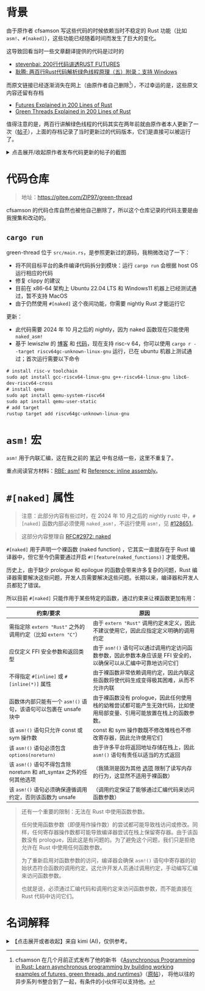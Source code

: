 
# 背景

由于原作者 cfsamson 写这些代码的时候依赖当时不稳定的 Rust 功能（比如
`asm!`、`#[naked]`），这些功能已经随着时间而发生了巨大的变化。

这导致回看当时一些文章翻译提供的代码是过时的
* [stevenbai: 200行代码讲透RUST FUTURES](https://stevenbai.top/rust/futures_explained_in_200_lines_of_rust/)
* [耿腾: 两百行Rust代码解析绿色线程原理（五）附录：支持 Windows](https://zhuanlan.zhihu.com/p/101168659)

而原文链接已经逐渐消失在网上（由原作者自己删除[^1]），不过幸运的是，这些原文内容还留有存档
* [Futures Explained in 200 Lines of Rust](https://web.archive.org/web/20230203001355/https://cfsamson.github.io/books-futures-explained/introduction.html)
* [Green Threads Explained in 200 Lines of Rust](https://web.archive.org/web/20220527113808/https://cfsamson.gitbook.io/green-threads-explained-in-200-lines-of-rust/supporting-windows)

[^1]: cfsamson 在几个月前正式发布了他的新书
《[Asynchronous Programming in Rust: Learn asynchronous programming by building working examples of futures, green threads, and runtimes][cfsamson-book]》（[原帖]），
将他以往的异步系列书整合到了一起，有条件的小伙伴可以支持他。

值得注意的是，两百行讲解绿色线程的代码其实在两年前就由原作者本人更新了一次（[帖子][post-update]），上面的存档记录了当时更新过的代码版本，它们是直接可以被运行了。

<details>

<summary>点击展开/收起原作者发布代码更新的帖子的截图</summary>

![](./img/green-thread-update.png)

</details>

[cfsamson-book]: https://www.amazon.com/Asynchronous-Programming-Rust-asynchronous-programming/dp/1805128132
[原帖]: https://www.reddit.com/r/rust/comments/1amlro1/new_rust_book_asynchronous_programming_in_rust_is/
[post-update]: https://www.reddit.com/r/rust/comments/seb0ex/green_threads_explained_in_200_lines_of_rust/

# 代码仓库

> 地址：<https://gitee.com/ZIP97/green-thread>

cfsamson 的代码仓库自然也被他自己删除了，所以这个仓库记录的代码主要是由我搜集和改动的。

## `cargo run`

green-thread 位于 `src/main.rs`，是参照更新过的源码，我稍微改动了一下：
* 将不同目标平台的条件编译代码拆分到模块：运行 `cargo run` 会根据 host OS 运行相应的代码
* 修复 clippy 的建议
* 目前在 x86-64 架构上 Ubuntu 22.04 LTS 和 Windows11 机器上已经测试通过，暂不支持 MacOS
* 由于仍然使用 `#[naked]` 这个夜间功能，你需要 nightly Rust 才能运行它

更新：
* 此代码需要 2024 年 10 月之后的 nightly，因为 naked 函数现在只能使用 `naked_asm!`
* 基于 lewiszlw 的 [博客][lewiszlw-blog] 和 [代码][lewiszlw-code]，现在支持 risc-v 64，你可以使用
  `cargo r --target riscv64gc-unknown-linux-gnu` 运行，已在 ubuntu 机器上测试通过；首次运行需要以下命令

[lewiszlw-blog]: https://systemxlabs.github.io/blog/green-threads-in-200-lines-of-rust/
[lewiszlw-code]: https://github.com/systemxlabs/green-threads-in-200-lines-of-rust

```shell
# install risc-v toolchain
sudo apt install gcc-riscv64-linux-gnu g++-riscv64-linux-gnu libc6-dev-riscv64-cross
# install qemu
sudo apt install qemu-system-riscv64
sudo apt install qemu-user-static
# add target
rustup target add riscv64gc-unknown-linux-gnu
```


# `asm!` 宏

`asm!` 用于内联汇编，这在我之前的 [笔记](./async-os-rust-futures.md) 中有总结一些，这里不重复了。

重点阅读官方材料：[RBE: asm!] 和 [Reference: inline assembly]。

[RBE: asm!]: https://doc.rust-lang.org/stable/rust-by-example/unsafe/asm.html
[Reference: inline assembly]: https://doc.rust-lang.org/stable/reference/inline-assembly.html

# `#[naked]` 属性

> 注意：此部分内容有些过时，在 2024 年 10 月之后的 nightly rustc 中，`#[naked]` 函数内部必须使用 `naked_asm!`，不运行使用 `asm!`，见 [#128651]。

[#128651]: https://github.com/rust-lang/rust/pull/128651

> 这部分内容整理自 [RFC#2972: naked]

[RFC#2972: naked]: https://github.com/rust-lang/rfcs/blob/master/text/2972-constrained-naked.md

`#[naked]` 用于声明一个裸函数 (naked function) ，它其实一直就存在于 Rust 编译器中，但它至今仍需要通过开启 `#![feature(naked_functions)]` 才能使用。

历史上，由于缺少 prologue 和 epilogue 的函数会带来许多复杂的问题，Rust 编译器需要解决这些问题，开发人员需要解决这些问题。长期以来，编译器和开发人员都犯了错误。

所以目前 `#[naked]` 只能作用于某些特定的函数，通过约束来让裸函数更加有用：


| 约束/要求                                                            | 原因                                                                                                                                                                                                                                  |
|----------------------------------------------------------------------|---------------------------------------------------------------------------------------------------------------------------------------------------------------------------------------------------------------------------------------|
| 需指定除 `extern "Rust"` 之外的调用约定（比如 `extern "C"`）         | 由于 `extern "Rust"` 调用约定未定义，因此不建议使用它，因此应指定定义明确的调用约定                                                                                                                                                   |
| 应仅定义 FFI 安全参数和返回类型                                      | 由于 `asm!()` 语句可以通过调用约定访问函数参数，因此参数本身应该是 FFI 安全的，以确保可以从汇编中可靠地访问它们                                                                                                                       |
| 不得指定 `#[inline]` 或 `#[inline(*)]` 属性                          | 由于裸函数非常依赖调用约定，因此内联这些函数将使代码生成变得极其困难，从而不允许内联                                                                                                                                                  |
| 函数体内部只能有一个 `asm!()` 语句，该语句可以包裹在  unsafe 块中    | 由于裸函数没有 prologue，因此任何使用栈的幼稚尝试都可能产生无效代码，比如使用局部变量、引用可能放置在栈上的函数参数。                                                                                                                 |
| 该 `asm!()` 语句只允许 const 或 sym 操作数                           | const 和 sym 操作数既不修改堆栈也不修改寄存器，因此允许使用它们                                                                                                                                                                       |
| 该 `asm!()` 语句必须包含 `options(noreturn)`                         | 由于许多平台将返回地址存储在栈上，因此 `asm!()` 语句有责任以适当的方式返回                                                                                                                                                            |
| 该 `asm!()` 语句不得包含除 noreturn 和 att_syntax 之外的任何其他选项 |  （我猜测是因为其他 [选项][options] 限制了读写内存的行为，这显然不适用于裸函数）                                                                                                                                                                                                                                     |
| 该 `asm!()` 语句必须确保遵循调用约定，否则该函数为 unsafe            | （调用约定保证了能够通过汇编代码来访问函数参数）                                                                                                                                                                                                                                       |

[options]: https://doc.rust-lang.org/stable/reference/inline-assembly.html#options

> 还有一个重要的限制：无法在 Rust 中使用函数参数。
> 
> 任何使用函数参数（即便用作操作数）的尝试都可能导致栈访问或修改。同样，任何寄存器操作数都可能导致编译器尝试在栈上保留寄存器。由于该函数没有 prologue，因此这是有问题的。为了避免这个问题，我们只是拒绝允许在 Rust 中使用任何函数参数。
> 
> 为了重新启用对函数参数的访问，编译器会确保 `asm!()` 语句中寄存器的初始状态符合函数的调用约定。这允许开发人员通过调用约定，手动编写汇编来访问函数参数。
>
> 也就是说，必须通过汇编代码和调用约定来访问函数参数，而不能直接在 Rust 代码中访问它们。



# 名词解释

<details>

<summary>【点击展开或者收起】来自 kimi (AI)，仅供参考。</summary>

## clobbered registers

在汇编语言编程和计算机体系结构中，"clobbered registers"（被破坏的寄存器）是指那些在函数调用或中断处理过程中，其内容可能会被改变的寄存器。这些寄存器在函数调用之前应该被保存，因为调用者不能假设它们在函数返回后仍然保持原来的值。

在不同的编程环境和调用约定中，哪些寄存器被认为是被破坏的可能会有所不同。以下是一些常见的情况：

1. **函数调用约定**：在许多编程语言和平台中，都有一组调用约定（calling conventions），这些约定定义了哪些寄存器是被破坏的。例如，在C语言中，根据使用的平台和编译器，可能会有一组约定的寄存器，它们在函数调用时可以被自由使用，而不需要保存调用者的原始值。

2. **系统调用**：在进行系统调用时，操作系统可能会使用特定的寄存器来传递参数，这些寄存器的内容在系统调用之后可能会改变。

3. **中断处理**：在中断处理程序中，中断服务例程（ISR）可能会使用或修改一组特定的寄存器，因此在中断处理之前，这些寄存器的原始值需要被保存。

4. **异常和信号处理**：在异常或信号处理程序中，可能会有一组寄存器被用来传递异常或信号的上下文，这些寄存器的内容在处理程序执行期间可能会被改变。

5. **协程和纤程**：在协程或纤程的上下文中，当从一个协程切换到另一个协程时，可能会有一组寄存器需要被保存和恢复，以保持每个协程的状态。

在编写汇编代码时，程序员需要知道哪些寄存器是被破坏的，并确保在函数或中断处理程序的开始和结束时适当地保存和恢复这些寄存器的值。这通常通过将寄存器的值推入堆栈（pushing onto the stack）来完成，在函数或中断处理程序结束前再将它们弹出（popping from the stack）。

## clobber constraints

在汇编语言和低级编程中，特别是在使用内联汇编或与高级语言交互时，"破坏约束"（clobber constraints）是一种特殊的指令，用于指示汇编代码中的哪些寄存器或内存位置可能被汇编代码修改，因此它们的原始值不会被保留。

以下是破坏约束的几个关键点：

1. **寄存器修改**：汇编代码可能会修改（即破坏）一个或多个CPU寄存器的内容。当汇编代码执行完毕后，这些寄存器将不再包含它们原始的值。

2. **内存影响**：除了寄存器，汇编代码还可能修改内存位置。如果汇编代码访问了某个内存地址并改变了它的值，这也被视为破坏。

3. **调用约定**：在函数调用中，特定的寄存器可能被约定用于传递参数或保存返回值。如果这些寄存器在函数调用中被修改，它们就被认为是被破坏的。

4. **编译器优化**：破坏约束对于编译器优化很重要。编译器需要知道哪些值在汇编代码块执行后不能被假设为未改变，以避免潜在的错误。

5. **内联汇编**：在使用内联汇编时，程序员需要明确指出哪些寄存器或内存位置是被破坏的，这样编译器就可以正确地安排寄存器使用和内存访问。

6. **约束指示**：在某些语言的内联汇编语法中，比如 Rust，可以使用特定的语法来指示破坏约束，例如 `lateout("reg")` 表示某个寄存器在汇编代码执行后将被修改。

7. **保护调用者环境**：破坏约束确保汇编代码不会无意中使用或覆盖调用者环境中的重要值，从而保护调用者的环境。

8. **明确性**：明确指出哪些寄存器或内存位置将被破坏，有助于其他程序员理解汇编代码的行为，并在编写调用此汇编代码的高级语言代码时做出适当的安排。

破坏约束是低级编程中的一个重要概念，它帮助确保汇编代码的副作用被正确地理解和管理。

## prologue & epilogue

在汇编语言和系统编程中，"prologue"和"epilogue"是函数或过程的两个关键部分，它们分别对应于函数调用的开始和结束。下面是对这两个术语的详细解释：

1. **Prologue（序言/开始部分）**：
   - 函数的prologue是函数体开始时执行的代码，通常包括以下几个步骤：
     - 保存旧的栈帧基址。在x86架构中，这通常通过将当前栈顶指针`ESP`（或在x86-64中是`RSP`）压入栈来完成。
     - 调整栈指针以分配新的栈帧。这可能涉及到将栈指针减去一定数值来为局部变量腾出空间。
     - 保存寄存器。如果函数需要修改某些寄存器的值，而这些寄存器的原始值需要在函数返回后仍然可用，则需要将这些寄存器的值压入栈中保存。
   - Prologue的目的是为了设置函数的执行环境，包括为局部变量分配空间和保存必要的寄存器状态。

2. **Epilogue（结束部分）**：
   - 函数的epilogue是函数体结束前执行的代码，通常执行以下操作：
     - 恢复寄存器状态。这可能涉及到将之前保存在栈中的寄存器值恢复到它们的原始状态。
     - 恢复栈指针。撤销在prologue中对栈指针所做的调整，以便栈指针指向函数调用前的栈顶。
     - 从栈中弹出返回地址（如果使用了`call`或`ret`指令）。
     - 最后，执行`ret`指令返回到调用者。
   - Epilogue的目的是清理函数的执行环境，确保调用者的环境没有被破坏，并且正确地将控制权返回给调用者。

3. **调用约定**：
   - 函数的prologue和epilogue的实现细节可能会根据使用的调用约定（calling convention）而有所不同。调用约定定义了函数参数如何传递、哪些寄存器是易失的（可能会被破坏），以及哪些是持久的（需要被保存）。

4. **重要性**：
   - 正确编写prologue和epilogue对于确保程序的正确性和性能至关重要。它们确保了函数调用的栈平衡，以及寄存器状态的正确保存和恢复。

5. **汇编语言中的实现**：
   - 在汇编语言中，程序员需要手动编写prologue和epilogue代码。这要求对底层硬件和调用约定有深入的理解。

6. **高级语言中的抽象**：
   - 在大多数高级编程语言中，编译器会自动生成prologue和epilogue代码，从而抽象出这些底层细节，让程序员能够更专注于业务逻辑。

总的来说，prologue和epilogue是函数调用机制中的基础部分，它们确保了函数调用的原子性和调用者与被调用者之间的正确交互。

## naked function

"naked function"（裸函数）是编程中的一个术语，通常用于C和C++等语言，指的是一个不包含任何prologue（序言）和epilogue（尾声）的函数。在这些函数中，编译器不自动插入标准的函数调用开销，如栈帧的建立和销毁、寄存器保存和恢复等。裸函数由程序员完全控制其汇编代码，包括所有的入口和退出序列。

以下是裸函数的一些关键特点：

1. **手动栈管理**：程序员需要手动处理栈的操作，包括但不限于为局部变量分配空间和调整栈指针。

2. **寄存器使用自由**：在裸函数中，程序员可以自由使用任何寄存器，而不必担心编译器会为它们生成保存和恢复的代码。

3. **性能优化**：由于省去了prologue和epilogue的开销，裸函数可以提供更好的性能，特别是在那些执行时间非常短的函数中。

4. **调用约定**：即使函数是裸的，程序员仍需要遵守特定的调用约定，以确保参数和返回值的正确传递。

5. **错误风险**：由于缺少自动的栈帧管理，裸函数增加了出错的风险，比如栈溢出或破坏调用者的栈状态。

6. **使用场景**：裸函数通常用在对性能要求极高的场景，或者需要与特定硬件紧密交互的代码中。

7. **示例**：在C或C++中，可以通过`__attribute__((naked))`（GCC）或`naked`关键字（MSVC）来声明一个裸函数。

8. **高级语言中的使用**：在大多数情况下，高级语言的程序员不需要编写裸函数，因为编译器会自动处理函数调用的开销。然而，在系统编程或者嵌入式编程中，裸函数可能是必须的。

9. **安全和可维护性**：由于裸函数需要手动管理底层细节，它们可能会降低代码的可维护性和安全性。

10. **跨平台问题**：不同平台和编译器可能有不同的调用约定和ABI（应用程序二进制接口），编写裸函数时需要考虑这些差异。

裸函数提供了对函数执行的完全控制，但同时也要求程序员具备深入的硬件和汇编语言知识。

</details>

